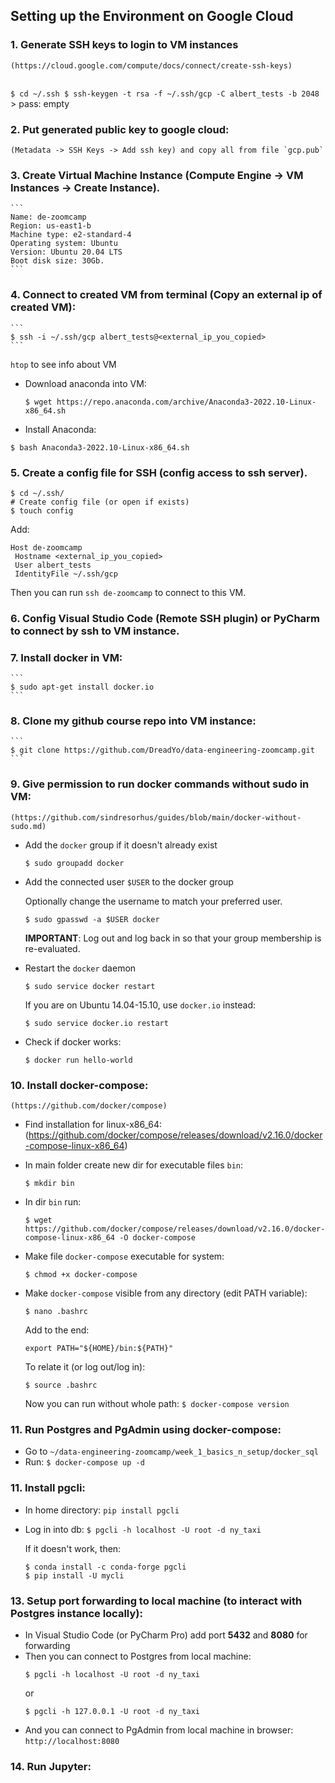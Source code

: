 ## Setting up the Environment on Google Cloud
### 1. Generate SSH keys to login to VM instances
    (https://cloud.google.com/compute/docs/connect/create-ssh-keys)
\
    ```
    $ cd ~/.ssh
    $ ssh-keygen -t rsa -f ~/.ssh/gcp -C albert_tests -b 2048
    ```
    > pass: empty

### 2. Put generated public key to google cloud:
    (Metadata -> SSH Keys -> Add ssh key) and copy all from file `gcp.pub`

### 3. Create Virtual Machine Instance (Compute Engine -> VM Instances -> Create Instance).
    ```
    Name: de-zoomcamp
    Region: us-east1-b
    Machine type: e2-standard-4
    Operating system: Ubuntu
    Version: Ubuntu 20.04 LTS
    Boot disk size: 30Gb.
    ```    

### 4. Connect to created VM from terminal (Copy an external ip of created VM): 
    ```
    $ ssh -i ~/.ssh/gcp albert_tests@<external_ip_you_copied>
    ```
   `htop` to see info about VM
   
- Download anaconda into VM:
   ```
   $ wget https://repo.anaconda.com/archive/Anaconda3-2022.10-Linux-x86_64.sh
   ```
-   Install Anaconda:
   ```
   $ bash Anaconda3-2022.10-Linux-x86_64.sh
   ```

### 5. Create a config file for SSH (config access to ssh server).
   ```
   $ cd ~/.ssh/
   # Create config file (or open if exists)
   $ touch config
   ```
   Add:
   ```
   Host de-zoomcamp
    Hostname <external_ip_you_copied>
    User albert_tests
    IdentityFile ~/.ssh/gcp
   ```
   Then you can run `ssh de-zoomcamp` to connect to this VM.
   
### 6.  Config Visual Studio Code (Remote SSH plugin) or PyCharm to connect by ssh to VM instance.

### 7. Install docker in VM:
    ```
    $ sudo apt-get install docker.io
    ```

### 8. Clone my github course repo into VM instance:
    ```
    $ git clone https://github.com/DreadYo/data-engineering-zoomcamp.git
    ```

### 9. Give permission to run docker commands without sudo in VM:
    (https://github.com/sindresorhus/guides/blob/main/docker-without-sudo.md)


- Add the `docker` group if it doesn't already exist
    ```
    $ sudo groupadd docker
    ```

- Add the connected user `$USER` to the docker group

    Optionally change the username to match your preferred user.
    ```console
    $ sudo gpasswd -a $USER docker
    ```

    **IMPORTANT**: Log out and log back in so that your group membership is re-evaluated.

- Restart the `docker` daemon
    ```console
    $ sudo service docker restart
    ```

    If you are on Ubuntu 14.04-15.10, use `docker.io` instead:
    ```console
    $ sudo service docker.io restart
    ```

- Check if docker works:
    ```console
    $ docker run hello-world
    ```

### 10. Install docker-compose:
    (https://github.com/docker/compose)

- Find installation for linux-x86_64:
    (https://github.com/docker/compose/releases/download/v2.16.0/docker-compose-linux-x86_64)

- In main folder create new dir for executable files `bin`:
    ```
    $ mkdir bin
    ```
- In dir `bin` run:
    ```
    $ wget https://github.com/docker/compose/releases/download/v2.16.0/docker-compose-linux-x86_64 -O docker-compose
    ```
- Make file `docker-compose` executable for system:
    ```
    $ chmod +x docker-compose
    ```
- Make `docker-compose` visible from any directory (edit PATH variable):
    ```
    $ nano .bashrc
    ```
  Add to the end:
    ```
    export PATH="${HOME}/bin:${PATH}"
    ```
  To relate it (or log out/log in):
    ```
    $ source .bashrc
    ```
  Now you can run without whole path:
`$ docker-compose version`

### 11. Run Postgres and PgAdmin using docker-compose:
- Go to `~/data-engineering-zoomcamp/week_1_basics_n_setup/docker_sql`
- Run: `$ docker-compose up -d`

### 11. Install pgcli:
- In home directory: `pip install pgcli`
- Log in into db: `$ pgcli -h localhost -U root -d ny_taxi`

    If it doesn't work, then: 
    ```
    $ conda install -c conda-forge pgcli
    $ pip install -U mycli
    ```

### 13. Setup port forwarding to local machine (to interact with Postgres instance locally):
- In Visual Studio Code (or PyCharm Pro) add port **5432** and **8080** for forwarding
- Then you can connect to Postgres from local machine:
    ```
    $ pgcli -h localhost -U root -d ny_taxi
    ```
    or
    ```
    $ pgcli -h 127.0.0.1 -U root -d ny_taxi
    ```
- And you can connect to PgAdmin from local machine in browser:
`http://localhost:8080`

### 14. Run Jupyter:



   


